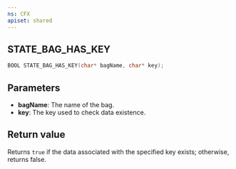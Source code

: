 ```yaml
---
ns: CFX
apiset: shared
---
```

## STATE_BAG_HAS_KEY

```c
BOOL STATE_BAG_HAS_KEY(char* bagName, char* key);
```

## Parameters
* **bagName**: The name of the bag.
* **key**: The key used to check data existence.

## Return value
Returns `true` if the data associated with the specified key exists; otherwise, returns false.
